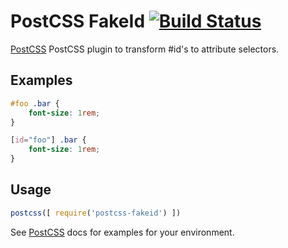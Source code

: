 # PostCSS FakeId [![Build Status][ci-img]][ci]

[PostCSS] PostCSS plugin to transform #id's to attribute selectors.

[PostCSS]: https://github.com/postcss/postcss
[ci-img]: https://travis-ci.org/Pathsofdesign/postcss-fakeid.svg
[ci]: https://travis-ci.org/pathsofdesign/postcss-fakeid

## Examples

```css
#foo .bar {
    font-size: 1rem;
}
```

```css
[id="foo"] .bar {
    font-size: 1rem;
}
```

## Usage

```js
postcss([ require('postcss-fakeid') ])
```

See [PostCSS] docs for examples for your environment.